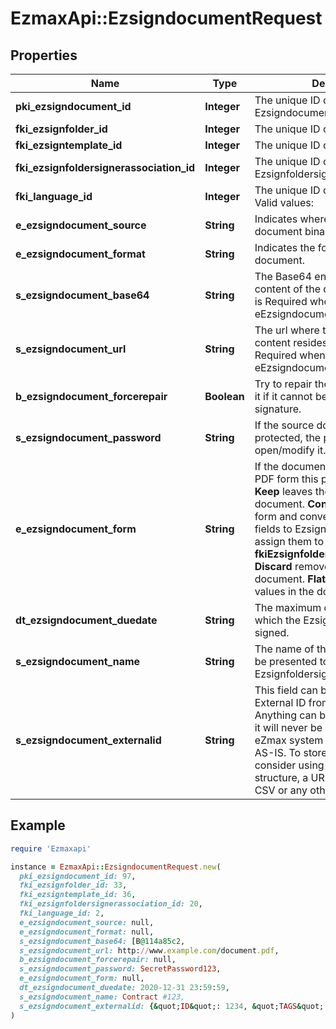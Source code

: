 # EzmaxApi::EzsigndocumentRequest

## Properties

| Name | Type | Description | Notes |
| ---- | ---- | ----------- | ----- |
| **pki_ezsigndocument_id** | **Integer** | The unique ID of the Ezsigndocument | [optional] |
| **fki_ezsignfolder_id** | **Integer** | The unique ID of the Ezsignfolder |  |
| **fki_ezsigntemplate_id** | **Integer** | The unique ID of the Ezsigntemplate | [optional] |
| **fki_ezsignfoldersignerassociation_id** | **Integer** | The unique ID of the Ezsignfoldersignerassociation | [optional] |
| **fki_language_id** | **Integer** | The unique ID of the Language.  Valid values:  |Value|Description| |-|-| |1|French| |2|English| |  |
| **e_ezsigndocument_source** | **String** | Indicates where to look for the document binary content. |  |
| **e_ezsigndocument_format** | **String** | Indicates the format of the document. | [optional] |
| **s_ezsigndocument_base64** | **String** | The Base64 encoded binary content of the document.  This field is Required when eEzsigndocumentSource &#x3D; Base64. | [optional] |
| **s_ezsigndocument_url** | **String** | The url where the document content resides.  This field is Required when eEzsigndocumentSource &#x3D; Url. | [optional] |
| **b_ezsigndocument_forcerepair** | **Boolean** | Try to repair the document or flatten it if it cannot be used for electronic signature.  | [optional][default to true] |
| **s_ezsigndocument_password** | **String** | If the source document is password protected, the password to open/modify it. | [optional] |
| **e_ezsigndocument_form** | **String** | If the document contains an existing PDF form this property must be set.  **Keep** leaves the form as-is in the document.  **Convert** removes the form and convert all the existing fields to Ezsignformfieldgroups and assign them to the specified **fkiEzsignfoldersignerassociationID**  **Discard** removes the form from the document.  **Flatten** prints the form values in the document. | [optional] |
| **dt_ezsigndocument_duedate** | **String** | The maximum date and time at which the Ezsigndocument can be signed. |  |
| **s_ezsigndocument_name** | **String** | The name of the document that will be presented to Ezsignfoldersignerassociations |  |
| **s_ezsigndocument_externalid** | **String** | This field can be used to store an External ID from the client&#39;s system.  Anything can be stored in this field, it will never be evaluated by the eZmax system and will be returned AS-IS.  To store multiple values, consider using a JSON formatted structure, a URL encoded string, a CSV or any other custom format.  | [optional] |

## Example

```ruby
require 'Ezmaxapi'

instance = EzmaxApi::EzsigndocumentRequest.new(
  pki_ezsigndocument_id: 97,
  fki_ezsignfolder_id: 33,
  fki_ezsigntemplate_id: 36,
  fki_ezsignfoldersignerassociation_id: 20,
  fki_language_id: 2,
  e_ezsigndocument_source: null,
  e_ezsigndocument_format: null,
  s_ezsigndocument_base64: [B@114a85c2,
  s_ezsigndocument_url: http://www.example.com/document.pdf,
  b_ezsigndocument_forcerepair: null,
  s_ezsigndocument_password: SecretPassword123,
  e_ezsigndocument_form: null,
  dt_ezsigndocument_duedate: 2020-12-31 23:59:59,
  s_ezsigndocument_name: Contract #123,
  s_ezsigndocument_externalid: {&quot;ID&quot;: 1234, &quot;TAGS&quot;: [&quot;tag1&quot;, &quot;tag2&quot;, &quot;tag3&quot;]}
)
```

